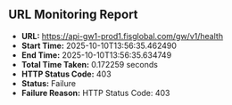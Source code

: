 ## URL Monitoring Report

- **URL:** https://api-gw1-prod1.fisglobal.com/gw/v1/health
- **Start Time:** 2025-10-10T13:56:35.462490
- **End Time:** 2025-10-10T13:56:35.634749
- **Total Time Taken:** 0.172259 seconds
- **HTTP Status Code:** 403
- **Status:** Failure
- **Failure Reason:** HTTP Status Code: 403

